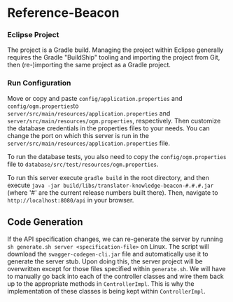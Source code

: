 # Reference-Beacon

### Eclipse Project

The project is a Gradle build. Managing the project within Eclipse generally requires the Gradle "BuildShip" tooling and importing the project from Git, then (re-)importing the same project as a Gradle project.

### Run Configuration

Move or copy and paste `config/application.properties` and `config/ogm.properties`to `server/src/main/resources/application.properties` and `server/src/main/resources/ogm.properties`, respectively. Then customize the database credentials in the properties files to your needs. You can change the port on which this server is run in the `server/src/main/resources/application.properties` file.

To run the database tests, you also need to copy the `config/ogm.properties` file to `database/src/test/resources/ogm.properties`.

To run this server execute `gradle build` in the root directory, and then execute `java -jar build/libs/translator-knowledge-beacon-#.#.#.jar` (where '#' are the current release numbers built there).
 Then, navigate to `http://localhost:8080/api` in your browser. 

## Code Generation

If the API specification changes, we can re-generate the server by running `sh generate.sh server <specification-file>` on Linux. The script will download the `swagger-codegen-cli.jar` file and automatically use it to generate the server stub. Upon doing this, the server project will be overwritten except for those files specified within `generate.sh`. We will have to manually go back into each of the controller classes and wire them back up to the appropriate methods in `ControllerImpl`. This is why the implementation of these classes is being kept within `ControllerImpl`.
